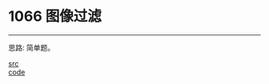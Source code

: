 # 1066 图像过滤

---

思路:
简单题。

[src](https://pintia.cn/problem-sets/994805260223102976/problems/994805266514558976) <br>
[code](code/1066.c) <br>
